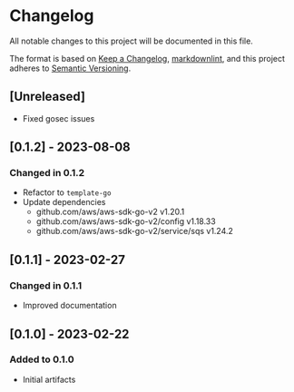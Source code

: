 # Changelog

All notable changes to this project will be documented in this file.

The format is based on [Keep a Changelog](https://keepachangelog.com/en/1.0.0/),
[markdownlint](https://dlaa.me/markdownlint/),
and this project adheres to [Semantic Versioning](https://semver.org/spec/v2.0.0.html).

## [Unreleased]

- Fixed gosec issues

## [0.1.2] - 2023-08-08

### Changed in 0.1.2

- Refactor to `template-go`
- Update dependencies
  - github.com/aws/aws-sdk-go-v2 v1.20.1
  - github.com/aws/aws-sdk-go-v2/config v1.18.33
  - github.com/aws/aws-sdk-go-v2/service/sqs v1.24.2

## [0.1.1] - 2023-02-27

### Changed in 0.1.1

- Improved documentation

## [0.1.0] - 2023-02-22

### Added to 0.1.0

- Initial artifacts
